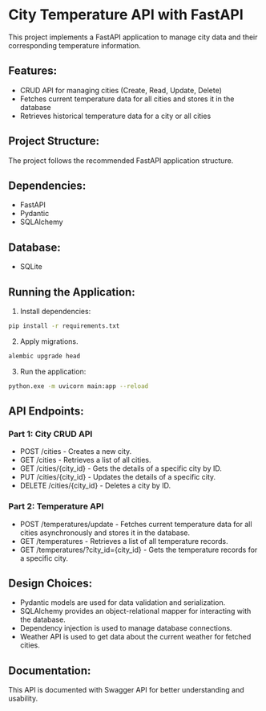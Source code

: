 # City Temperature API with FastAPI
This project implements a FastAPI application to manage city data and their corresponding temperature information.

## Features:

* CRUD API for managing cities (Create, Read, Update, Delete)
* Fetches current temperature data for all cities and stores it in the database
* Retrieves historical temperature data for a city or all cities

## Project Structure:

The project follows the recommended FastAPI application structure.

## Dependencies:

* FastAPI
* Pydantic
* SQLAlchemy

## Database:

* SQLite

## Running the Application:

1. Install dependencies:
```Bash
pip install -r requirements.txt
```

2. Apply migrations.
```bash
alembic upgrade head
```

3. Run the application:

```Bash
python.exe -m uvicorn main:app --reload 
```

## API Endpoints:

### Part 1: City CRUD API

* POST /cities - Creates a new city.
* GET /cities - Retrieves a list of all cities.
* GET /cities/{city_id} - Gets the details of a specific city by ID.
* PUT /cities/{city_id} - Updates the details of a specific city.
* DELETE /cities/{city_id} - Deletes a city by ID.

### Part 2: Temperature API

* POST /temperatures/update - Fetches current temperature data for all cities asynchronously and stores it in the database.
* GET /temperatures - Retrieves a list of all temperature records.
* GET /temperatures/?city_id={city_id} - Gets the temperature records for a specific city.

## Design Choices:

* Pydantic models are used for data validation and serialization.
* SQLAlchemy provides an object-relational mapper for interacting with the database.
* Dependency injection is used to manage database connections.
* Weather API is used to get data about the current weather for fetched cities.

## Documentation:

This API is documented with Swagger API for better understanding and usability.
